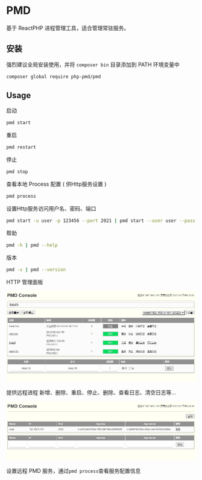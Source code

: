# PMD

基于 ReactPHP 进程管理工具，适合管理常驻服务。

## 安装

强烈建议全局安装使用，并将 `composer bin` 目录添加到 PATH 环境变量中

```bash
composer global require php-pmd/pmd
```
## Usage
启动
```bash
pmd start
```
重启
```bash
pmd restart
```
停止
```bash
pmd stop
```
查看本地 Process 配置 ( 供Http服务设置 ) 
```bash
pmd process
```
设置Http服务访问用户名、密码、端口
```bash
pmd start -u user -p 123456 --port 2021 | pmd start --user user --pass 123456 --port 2021
```
帮助
```bash
pmd -h | pmd --help
```
版本
```bash
pmd -v | pmd --version
```

HTTP 管理面板

![PMD Console](tmp/pmd.jpg)

提供远程进程 新增、删除、重启、停止、删除、查看日志、清空日志等...

![PMD Set](tmp/set.jpg)

设置远程 PMD 服务，通过`pmd process`查看服务配置信息
